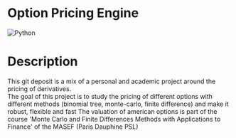 # Option Pricing Engine
![Python](https://img.shields.io/badge/-Python-E15622?style=for-the-badge&logo=Python&logoColor=white)

# Description
This git deposit is a mix of a personal and academic project around the pricing of derivatives.         
The goal of this project is to study the pricing of different options with different methods (binomial tree, monte-carlo, finite difference) and make it robust, flexible and fast 
The valuation of american options is part of the course 'Monte Carlo and Finite Differences Methods with Applications to Finance' of the MASEF (Paris Dauphine PSL)
<br/>
